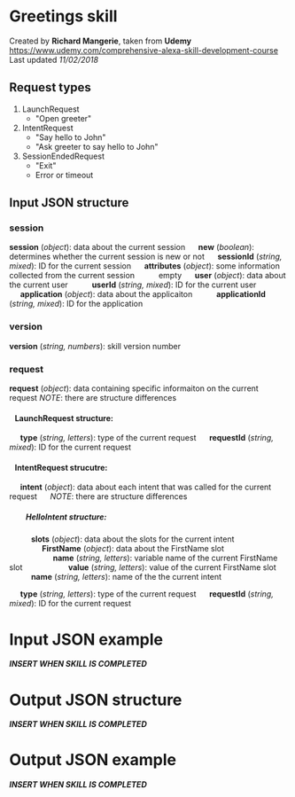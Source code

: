 # Greetings skill
Created by **Richard Mangerie**, taken from **Udemy**
https://www.udemy.com/comprehensive-alexa-skill-development-course
Last updated _11/02/2018_

## Request types

1. LaunchRequest
    * "Open greeter"
2. IntentRequest
    * "Say hello to John"
    * "Ask greeter to say hello to John"
3. SessionEndedRequest
    * "Exit"
    * Error or timeout

## Input JSON structure

### session
**session** (_object_): data about the current session
&nbsp;&nbsp;&nbsp;&nbsp;&nbsp;**new** (_boolean_): determines whether the current session is new or not
&nbsp;&nbsp;&nbsp;&nbsp;&nbsp;**sessionId** (_string, mixed_): ID for the current session
&nbsp;&nbsp;&nbsp;&nbsp;&nbsp;**attributes** (_object_): some information collected from the current session
&nbsp;&nbsp;&nbsp;&nbsp;&nbsp;&nbsp;&nbsp;&nbsp;&nbsp;&nbsp;empty
&nbsp;&nbsp;&nbsp;&nbsp;&nbsp;**user** (_object_): data about the current user
&nbsp;&nbsp;&nbsp;&nbsp;&nbsp;&nbsp;&nbsp;&nbsp;&nbsp;&nbsp;**userId** (_string, mixed_): ID for the current user
&nbsp;&nbsp;&nbsp;&nbsp;&nbsp;**application** (_object_): data about the applicaiton
&nbsp;&nbsp;&nbsp;&nbsp;&nbsp;&nbsp;&nbsp;&nbsp;&nbsp;&nbsp;**applicationId** (_string, mixed_): ID for the application

### version
**version** (_string, numbers_): skill version number

### request
**request** (_object_): data containing specific informaiton on the current request
_NOTE_: there are structure differences
	
#### &nbsp;&nbsp;&nbsp;LaunchRequest structure:

&nbsp;&nbsp;&nbsp;&nbsp;&nbsp;**type** (_string, letters_): type of the current request
&nbsp;&nbsp;&nbsp;&nbsp;&nbsp;**requestId** (_string, mixed_): ID for the current request

#### &nbsp;&nbsp;&nbsp;IntentRequest strucutre:
&nbsp;&nbsp;&nbsp;&nbsp;&nbsp;**intent** (_object_): data about each intent that was called for the current request
&nbsp;&nbsp;&nbsp;&nbsp;&nbsp;_NOTE_: there are structure differences

##### &nbsp;&nbsp;&nbsp;&nbsp;&nbsp;&nbsp;&nbsp;&nbsp;&nbsp;HelloIntent structure:
&nbsp;&nbsp;&nbsp;&nbsp;&nbsp;&nbsp;&nbsp;&nbsp;&nbsp;&nbsp;**slots** (_object_): data about the slots for the current intent
&nbsp;&nbsp;&nbsp;&nbsp;&nbsp;&nbsp;&nbsp;&nbsp;&nbsp;&nbsp;&nbsp;&nbsp;&nbsp;&nbsp;&nbsp;**FirstName** (_object_): data about the FirstName slot
&nbsp;&nbsp;&nbsp;&nbsp;&nbsp;&nbsp;&nbsp;&nbsp;&nbsp;&nbsp;&nbsp;&nbsp;&nbsp;&nbsp;&nbsp;&nbsp;&nbsp;&nbsp;&nbsp;&nbsp;**name** (_string, letters_): variable name of the current FirstName slot
&nbsp;&nbsp;&nbsp;&nbsp;&nbsp;&nbsp;&nbsp;&nbsp;&nbsp;&nbsp;&nbsp;&nbsp;&nbsp;&nbsp;&nbsp;&nbsp;&nbsp;&nbsp;&nbsp;&nbsp;**value** (_string, letters_): value of the current FirstName slot
&nbsp;&nbsp;&nbsp;&nbsp;&nbsp;&nbsp;&nbsp;&nbsp;&nbsp;&nbsp;**name** (_string, letters_): name of the the current intent

&nbsp;&nbsp;&nbsp;&nbsp;&nbsp;**type** (_string, letters_): type of the current request
&nbsp;&nbsp;&nbsp;&nbsp;&nbsp;**requestId** (_string, mixed_): ID for the current request

# Input JSON example
**_INSERT WHEN SKILL IS COMPLETED_**

# Output JSON structure
**_INSERT WHEN SKILL IS COMPLETED_**

# Output JSON example
**_INSERT WHEN SKILL IS COMPLETED_**